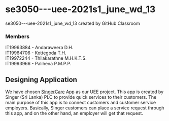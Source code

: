 # se3050---uee-2021s1_june_wd_13
se3050---uee-2021s1_june_wd_13 created by GitHub Classroom

### Members
IT19963884 - Andaraweera D.H. <br/>
IT19964706 - Kottegoda T.H. <br/>
IT19972244 - Thilakarathne M.H.K.T.S. <br/>
IT19993966 - Palihena P.M.P.P. <br/>

## Designing Application

We have chosen [SingerCare](https://play.google.com/store/apps/details?id=com.singercare&hl=en&gl=US) App as our UEE project. This app is created by Singer (Sri Lanka) PLC to provide quick services to their customers. The main purpose of this app is to connect customers and customer service employers. Basically, Singer customers can place a service request through this app, and on the other hand, an employer will get that request.
